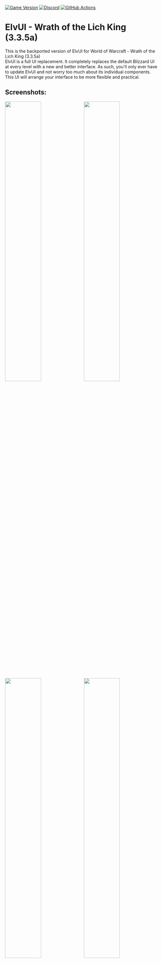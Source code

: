 [![Game Version](https://img.shields.io/badge/wow-3.3.5-blue.svg)](https://github.com/ElvUI-WotLK)
[![Discord](https://discordapp.com/api/guilds/259362419372064778/widget.png?style=shield)](https://discord.gg/UXSc7nt)
[![GitHub Actions](https://github.com/Crumdidlyumshis/ElvUI/workflows/lint/badge.svg?branch=development&event=push)](https://github.com/Crumdidlyumshis/ElvUI/actions?query=workflow%3Alint+branch%3Adevelopment)

# ElvUI - Wrath of the Lich King (3.3.5a)

This is the backported version of ElvUI for World of Warcraft - Wrath of the Lich King (3.3.5a)
<br />
ElvUI is a full UI replacement.
It completely replaces the default Blizzard UI at every level with a new and better interface.
As such, you'll only ever have to update ElvUI and not worry too much about its individual components.
This UI will arrange your interface to be more flexible and practical.

## Screenshots:

<a href="https://user-images.githubusercontent.com/590348/77227057-4d9ec400-6b8e-11ea-8672-29789434b9fe.jpg">
<img src="https://user-images.githubusercontent.com/590348/77227055-4bd50080-6b8e-11ea-975e-a68784d34327.jpg" align="right" width="48.5%">
</a>
<a href="https://user-images.githubusercontent.com/590348/77227304-65774780-6b90-11ea-9f64-432786d2a597.jpg">
<img src="https://user-images.githubusercontent.com/590348/77227077-98b8d700-6b8e-11ea-9822-f30103eca56b.jpg" width="48.5%">
</a>

<a href="https://user-images.githubusercontent.com/590348/77227091-bc7c1d00-6b8e-11ea-8c4f-29029a0b750a.jpg">
<img src="https://user-images.githubusercontent.com/590348/77227094-bdad4a00-6b8e-11ea-91a6-d134d7f01d8d.jpg" align="right" width="48.5%">
</a>
<a href="https://user-images.githubusercontent.com/590348/77227309-74f69080-6b90-11ea-9aa1-95c760340e9d.jpg">
<img src="https://user-images.githubusercontent.com/590348/77227311-76c05400-6b90-11ea-8704-dfb0cfd1dd3c.jpg" width="48.5%">
</a>

<a href="https://user-images.githubusercontent.com/590348/77227322-9192c880-6b90-11ea-9944-b9ae42e19431.jpg">
<img src="https://user-images.githubusercontent.com/590348/77227324-935c8c00-6b90-11ea-88ad-96f05a23b3f6.jpg" align="right" width="48.5%">
</a>
<a href="https://user-images.githubusercontent.com/590348/77227328-a53e2f00-6b90-11ea-8dd4-a8d7287185e8.jpg">
<img src="https://user-images.githubusercontent.com/590348/77227329-a707f280-6b90-11ea-9395-3bbc665a3593.jpg" width="48.5%">
</a>


## Installation:

1. Download **[Latest Version](https://github.com/ElvUI-WotLK/ElvUI/releases/latest)**
2. Unpack the Zip file
3. Open the folder "ElvUI-(#.##)"
4. Copy (or drag and drop) **ElvUI** and **ElvUI_OptionsUI** into your Wow-Directory\Interface\AddOns
5. Restart WoW

## Plugins:
[ElvUI_Enhanced](https://github.com/ElvUI-WotLK/ElvUI_Enhanced)
<br />
[ElvUI_AddOnSkins](https://github.com/ElvUI-WotLK/ElvUI_AddOnSkins)
<br />
[ElvUI_AuraBarsMovers](https://github.com/ElvUI-WotLK/ElvUI_AuraBarsMovers)
<br />
[ElvUI_BagControl](https://github.com/ElvUI-WotLK/ElvUI_BagControl)
<br />
[ElvUI_CastBarOverlay](https://github.com/ElvUI-WotLK/ElvUI_CastBarOverlay)
<br />
[ElvUI_CustomTags](https://github.com/ElvUI-WotLK/ElvUI_CustomTags)
<br />
[ElvUI_CustomTweaks](https://github.com/ElvUI-WotLK/ElvUI_CustomTweaks)
<br />
[ElvUI_DTBars2](https://github.com/ElvUI-WotLK/ElvUI_DTBars2)
<br />
[ElvUI_DataTextColors](https://github.com/ElvUI-WotLK/ElvUI_DataTextColors)
<br />
[ElvUI_EnhancedFriendsList](https://github.com/ElvUI-WotLK/ElvUI_EnhancedFriendsList)
<br />
[ElvUI_ExtraActionBars](https://github.com/ElvUI-WotLK/ElvUI_ExtraActionBars)
<br />
[ElvUI_LocPlus](https://github.com/ElvUI-WotLK/ElvUI_LocPlus)
<br />
[ElvUI_MicrobarEnhancement](https://github.com/ElvUI-WotLK/ElvUI_MicrobarEnhancement)
<br />
[ElvUI_RaidMarkers](https://github.com/ElvUI-WotLK/ElvUI_RaidMarkers)
<br />
[ElvUI_SwingBar](https://github.com/ElvUI-WotLK/ElvUI_SwingBar)
<br />
[ElvUI_VisualProcs](https://github.com/ElvUI-WotLK/ElvUI_VisualProcs)
<br />

-- Please Note: These plugins will not function without ElvUI installed.

## Commands:

    /ec or /elvui     Toggle the configuration GUI.
    /rl or /reloadui  Reload the whole UI.
    /moveui           Open the movable frames options.
    /bgstats          Toggles Battleground datatexts to display info when inside a battleground.
    /hellokitty       Enables the Hello Kitty theme (can be reverted by repeating the command).
    /hellokittyfix    Fixes any colors or borders to default after using /hellokitty. Optional Use.
    /harlemshake      Enables Harlem Shake april fools joke. (DO THE HARLEM SHAKE!)
    /egrid            Toggles visibility of the grid for helping placement of thirdparty addons.
    /farmmode         Toggles the Minimap Farmmode.
    /in               The input of how many seconds you want a command to fire.
                          usage: /in <seconds> <command>
                          example: /in 1.5 /say hi
    /enable           Enable an Addon.
                          usage: /enable <addon>
                          example: /enable AtlasLoot
    /disable          Disable an Addon.
                          usage: /disable <addon>
                          example: /disable AtlasLoot

    ---------------------------------------------------------------------------------------------------------------
    -- Development ------------------------------------------------------------------------------------------------
    ---------------------------------------------------------------------------------------------------------------
    /etrace           Toggles events window.
    /luaerror on      Enable luaerrors and disable all AddOns except ElvUI.
    /luaerror off     Disable luaerrors and re-enable all AddOns disabled within that session.
    /cpuimpact        Toggles calculations of CPU Impact. Type /cpuimpact to get results when you are ready.
    /cpuusage         Calculates and dumps CPU usage differences (module: all, showall: false, minCalls: 15, delay: 5).
    /frame            Command to grab frame information when mouseing over a frame or when inputting the name.
                          usage: /frame (when mousing over frame) or /frame <name>
                          example: /frame WorldFrame
    /framelist        Dumps frame level information with children and parents. Also places info into copy box.
    /framestack       Toggles dynamic mouseover frame displaying frame name and level information.
    /resetui          If no argument is provided it will reset all frames to their default positions.
                      If an argument is provided it will reset only that frame.
                          example: /resetui uf (resets all unitframes)


## Languages:

ElvUI supports and contains language specific code for the following gameclients:
* English (enUS)
* Korean (koKR)
* French (frFR)
* German (deDE)
* Chinese (zhCN)
* Spanish (esES)
* Russian (ruRU)

## FAQ:

### I would like to report a bug. What i need to do?
Make sure you're using the latest version of [ElvUI](https://github.com/ElvUI-WotLK/ElvUI/releases/latest)
<br />
Describe your issue in as much detail as possible.
<br />
If your issue is graphical, please take some screenshots to illustrate it.
<br />
What were you doing when the problem occurred?
<br />
Explain how people can reproduce the issue.
<br />
The more info you provide, the better and faster support you will receive.

### I would like to request a feature. Where do I go?
This repository has been created to reproduce the original ElvUI functions.
<br />
If you want to request a feature, post in the [ElvUI_Enhanced](https://github.com/ElvUI-WotLK/ElvUI_Enhanced/issues)
<br />
If you want to request for a change to an existing **ElvUI** function, post in the [ElvUI_CustomTweaks](https://github.com/ElvUI-WotLK/ElvUI_CustomTweaks/issues)

### I have a suggestion/problem with ElvUI_"PluginName". Where do I go?
Create an issue at the bug tracker of [ElvUI](https://github.com/ElvUI-WotLK)_"PluginName" repository.

### ElvUI conflicting with "AddonName".
Make sure you're using the latest available version of "AddonName" for WotLK before creating a ticket about it.

### Can you backport "AddonName" to WotLK?
The only purpose of ElvUI-WotLK is to improve the backported version of ElvUI and its plugins.


## FAQ RU:

### Я хочу сообщить о баге. Что мне нужно делать?
Убедитесь что вы используете последнюю версию [ElvUI](https://github.com/ElvUI-WotLK/ElvUI/releases/latest)
<br />
Детально опишите свою проблему.
<br />
Если ваша проблема носит визуальный характер, пожалуйста предоставьте скриншоты.
<br />
Что вы делали, когда произошла ошибка?
<br />
Опишите, как можно воспроизвести эту ошибку.
<br />
Чем больше информации о проблемы вы предоставите, тем быстрее вам помогут.

### Я хотел бы попросить о добавлении возможности в ElvUI. Где написать?
Данный репозиторий создан с целью воспроизведения оригинального функционал ElvUI.
<br />
Запросы на добавление нового функционала рассматриваются в репозитории [ElvUI_Enhanced](https://github.com/ElvUI-WotLK/ElvUI_Enhanced/issues)
<br />
Запросы на изменение существующего функционала **ElvUI** рассматриваются в репозитории [ElvUI_CustomTweaks](https://github.com/ElvUI-WotLK/ElvUI_CustomTweaks/issues)

### У меня проблема с ElvUI_"ИмяПлагина". Где написать?
Создайте запрос в репозитории баг-трекере [ElvUI](https://github.com/ElvUI-WotLK)_"ИмяПлагина".

### ElvUI конфликтует с "ИмяАддона".
Убедитесь, что вы используете последнюю доступную версию "ИмяАддона" для WotLK, перед тем как создать тикет о конфликте.

### Могли бы вы портировать "ИмяАддона" на WotLK?
Единственная цель ElvUI-WotLK заключается в улучшении портированной версии ElvUI и его плагинов.


## FAQ  中文:

### 我想要报告一个问题，我需要做什么？
确保你正在使用的是最新版本的[ElvUI]。(https://github.com/ElvUI-WotLK/ElvUI/releases/latest)
<br />
请尽可能清楚的描述你所遇到的问题。
<br />
如果你遇到的是关于图形方面的问题，请用一些截图来说明它。
<br />
你在做什么事情的时候这个问题发生了？
<br />
向我们说明如何可以复现这个问题。
<br />
你提供的信息越多，我们也可以更好更快的帮助你解决问题。

### 我想要你们为ELvUI增加一个功能，我应该怎么做？
本资料库的创建是为了复制源生的**ElvUI**功能。
<br />
如果你想要请求一个新的功能，将你的请求发布在[ElvUI_Enhanced](https://github.com/ElvUI-WotLK/ElvUI_Enhanced/issues)
<br />
如果你想要请求对现有**ElvUI**的功能进行修改，那么将你的请求发布在[ElvUI_CustomTweaks](https://github.com/ElvUI-WotLK/ElvUI_CustomTweaks/issues)

### 我对现有的ElvUI_"插件名称"有一些建议/问题，我应该怎么做？
在[ElvUI](https://github.com/ElvUI-WotLK)中“插件名称”资料库中的问题跟踪器中创建一个问题。

### ElvUI跟“插件名称”有冲突。
在提交表单之前确保你使用的是适用在魔兽世界·巫妖王之怒中的最新版本的“插件名称”。

### 可以将“插件名称”移植到魔兽世界·巫妖王之怒中吗？
ElvUI-WotLK的唯一目的是改进的ElvUI移植版本和它的子插件。
